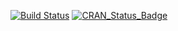 [![Build Status](https://travis-ci.org/renozao/RcppOctave.png?branch=develop)](https://travis-ci.org/renozao/RcppOctave)
[![CRAN_Status_Badge](http://www.r-pkg.org/badges/version/RcppOctave)](https://cran.r-project.org/package=RcppOctave)